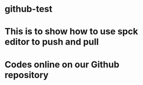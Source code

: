 # github-test 
# This is to show how to use spck editor to push and pull
# Codes online on our Github repository  
